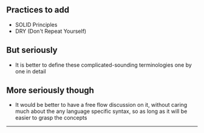 ## Practices to add
- SOLID Principles
- DRY (Don't Repeat Yourself)

## But seriously
- It is better to define these complicated-sounding terminologies one by one in detail

## More seriously though
- It would be better to have a free flow discussion on it, without caring much about the any language specific syntax, so as long as it will be easier to grasp the concepts


***
